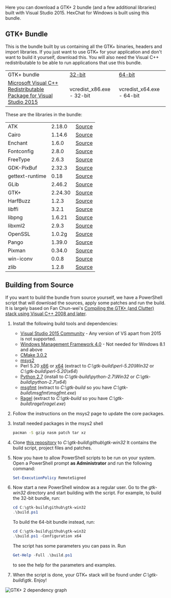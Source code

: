 Here you can download a GTK+ 2 bundle (and a few additional libraries) built with Visual Studio 2015. HexChat for Windows is built using this bundle.


## GTK+ Bundle

This is the bundle built by us containing all the GTK+ binaries, headers and import libraries. If you just want to use GTK+ for your application and don't want to build it yourself, download this. You will also need the Visual C++ redistributable to be able to run applications that use this bundle.

<table>
    <tr>
        <td>GTK+ bundle</td>
        <td><a href="https://dl.hexchat.net/gtk-win32/vc12/x86/gtk-Win32.7z">32-bit</a></td>
        <td><a href="https://dl.hexchat.net/gtk-win32/vc12/x64/gtk-x64.7z">64-bit</a></td>
    </tr>
    <tr>
        <td><a href="https://www.microsoft.com/en-us/download/details.aspx?id=48145">Microsoft Visual C++ Redistributable Package for Visual Studio 2015</a></td>
        <td>vcredist_x86.exe - 32-bit</a></td>
        <td>vcredist_x64.exe - 64-bit</a></td>
    </tr>
</table>

These are the libraries in the bundle:

<table>
    <tr>
        <td>ATK</td>
        <td>2.18.0</td>
        <td><a href="https://dl.hexchat.net/gtk-win32/src/atk-2.18.0.tar.xz">Source</a></td>
    </tr>
    <tr>
        <td>Cairo</td>
        <td>1.14.6</td>
        <td><a href="https://dl.hexchat.net/gtk-win32/src/cairo-1.14.6.tar.xz">Source</a></td>
    </tr>
    <tr>
        <td>Enchant</td>
        <td>1.6.0</td>
        <td><a href="https://dl.hexchat.net/gtk-win32/src/enchant-1.6.0.tar.gz">Source</a></td>
    </tr>
    <tr>
        <td>Fontconfig</td>
        <td>2.8.0</td>
        <td><a href="https://dl.hexchat.net/gtk-win32/src/fontconfig-2.8.0.tar.gz">Source</a></td>
    </tr>
    <tr>
        <td>FreeType</td>
        <td>2.6.3</td>
        <td><a href="https://dl.hexchat.net/gtk-win32/src/freetype-2.6.3.tar.bz2">Source</a></td>
    </tr>
    <tr>
        <td>GDK-PixBuf</td>
        <td>2.32.3</td>
        <td><a href="https://dl.hexchat.net/gtk-win32/src/gdk-pixbuf-2.32.3.tar.xz">Source</a></td>
    </tr>
    <tr>
        <td>gettext-runtime</td>
        <td>0.18</td>
        <td><a href="https://dl.hexchat.net/gtk-win32/src/gettext-vc100-0.18-src.tar.bz2">Source</a></td>
    </tr>
    <tr>
        <td>GLib</td>
        <td>2.46.2</td>
        <td><a href="https://dl.hexchat.net/gtk-win32/src/glib-2.46.2.tar.xz">Source</a></td>
    </tr>
    <tr>
        <td>GTK+</td>
        <td>2.24.30</td>
        <td><a href="https://dl.hexchat.net/gtk-win32/src/gtk+-2.24.30.tar.xz">Source</a></td>
    </tr>
    <tr>
        <td>HarfBuzz</td>
        <td>1.2.3</td>
        <td><a href="https://dl.hexchat.net/gtk-win32/src/harfbuzz-1.2.3.tar.bz2">Source</a></td>
    </tr>
    <tr>
        <td>libffi</td>
        <td>3.2.1</td>
        <td><a href="https://dl.hexchat.net/gtk-win32/src/libffi-3.2.1.tar.gz">Source</a></td>
    </tr>
    <tr>
        <td>libpng</td>
        <td>1.6.21</td>
        <td><a href="https://dl.hexchat.net/gtk-win32/src/libpng-1.6.21.tar.xz">Source</a></td>
    </tr>
    <tr>
        <td>libxml2</td>
        <td>2.9.3</td>
        <td><a href="https://dl.hexchat.net/gtk-win32/src/libxml2-2.9.3.tar.gz">Source</a></td>
    </tr>
    <tr>
        <td>OpenSSL</td>
        <td>1.0.2g</td>
        <td><a href="https://dl.hexchat.net/gtk-win32/src/openssl-1.0.2g.tar.gz">Source</a></td>
    </tr>
    <tr>
        <td>Pango</td>
        <td>1.39.0</td>
        <td><a href="https://dl.hexchat.net/gtk-win32/src/pango-1.39.0.tar.xz">Source</a></td>
    </tr>
    <tr>
        <td>Pixman</td>
        <td>0.34.0</td>
        <td><a href="https://dl.hexchat.net/gtk-win32/src/pixman-0.34.0.tar.gz">Source</a></td>
    </tr>
    <tr>
        <td>win-iconv</td>
        <td>0.0.8</td>
        <td><a href="https://dl.hexchat.net/gtk-win32/src/win-iconv-0.0.8.tar.gz">Source</a></td>
    </tr>
    <tr>
        <td>zlib</td>
        <td>1.2.8</td>
        <td><a href="https://dl.hexchat.net/gtk-win32/src/zlib-1.2.8.tar.xz">Source</a></td>
    </tr>
</table>


## Building from Source

If you want to build the bundle from source yourself, we have a PowerShell script that will download the sources, apply some patches and run the build. It is largely based on Fan Chun-wei's [Compiling the GTK+ (and Clutter) stack using Visual C++ 2008 and later](https://wiki.gnome.org/action/show/Projects/GTK+/Win32/MSVCCompilationOfGTKStack).

1. Install the following build tools and dependencies:

    * [Visual Studio 2015 Community](http://www.visualstudio.com/downloads/download-visual-studio-vs) - Any version of VS apart from 2015 is not supported.
    * [Windows Management Framework 4.0](https://www.microsoft.com/en-us/download/details.aspx?id=40855) - Not needed for Windows 8.1 and above
    * [CMake 3.0.2](http://www.cmake.org/download/)
    * [msys2](https://msys2.github.io/)
    * Perl 5.20 [x86](https://dl.hexchat.net/misc/perl/perl-5.20.0-x86.7z) or [x64](https://dl.hexchat.net/misc/perl/perl-5.20.0-x64.7z) (extract to _C:\gtk-build\perl-5.20\Win32_ or _C:\gtk-build\perl-5.20\x64_)
    * [Python 2.7](https://www.python.org/downloads/windows/) (install to _C:\gtk-build\python-2.7\Win32_ or _C:\gtk-build\python-2.7\x64_)
    * [msgfmt](https://dl.hexchat.net/gtk-win32/msgfmt-0.18.1.7z) (extract to _C:\gtk-build_ so you have _C:\gtk-build\msgfmt\msgfmt.exe_)
    * [Ragel](https://dl.hexchat.net/gtk-win32/ragel-6.8.7z) (extract to _C:\gtk-build_ so you have _C:\gtk-build\ragel\ragel.exe_)

1. Follow the instructions on the msys2 page to update the core packages.

1. Install needed packages in the msys2 shell

    ```bash
    pacman -S gzip nasm patch tar xz
    ```

1. Clone [this repository](https://github.com/hexchat/gtk-win32) to _C:\gtk-build\github\gtk-win32_ It contains the build script, project files and patches.

1. Now you have to allow PowerShell scripts to be run on your system. Open a PowerShell prompt **as Administrator** and run the following command:

    ```powershell
    Set-ExecutionPolicy RemoteSigned
    ```

1. Now start a new PowerShell window as a regular user. Go to the _gtk-win32_ directory and start building with the script. For example, to build the 32-bit bundle, run:

    ```powershell
    cd C:\gtk-build\github\gtk-win32
    .\build.ps1
    ```

    To build the 64-bit bundle instead, run:

    ```powershell
    cd C:\gtk-build\github\gtk-win32
    .\build.ps1 -Configuration x64
    ```

    The script has some parameters you can pass in. Run

    ```powershell
    Get-Help -Full .\build.ps1
    ```

    to see the help for the parameters and examples.

1. When the script is done, your GTK+ stack will be found under _C:\gtk-build\gtk_. Enjoy!

![GTK+ 2 dependency graph](https://hexchat.github.io/gtk-win32/img/dependency-graph.png)
